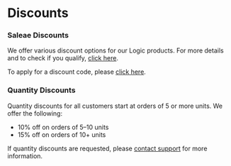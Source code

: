 # Discounts

### Saleae Discounts

We offer various discount options for our Logic products. For more details and to check if you qualify, [click here](https://blog.saleae.com/saleae-discounts/).

To apply for a discount code, please [click here](https://www.saleae.com/discounts).

### Quantity Discounts

Quantity discounts for all customers start at orders of 5 or more units. We offer the following:

* 10% off on orders of 5–10 units
* 15% off on orders of 10+ units

If quantity discounts are requested, please [contact support](https://support.saleae.com/hc/en-us/requests/new) for more information.

